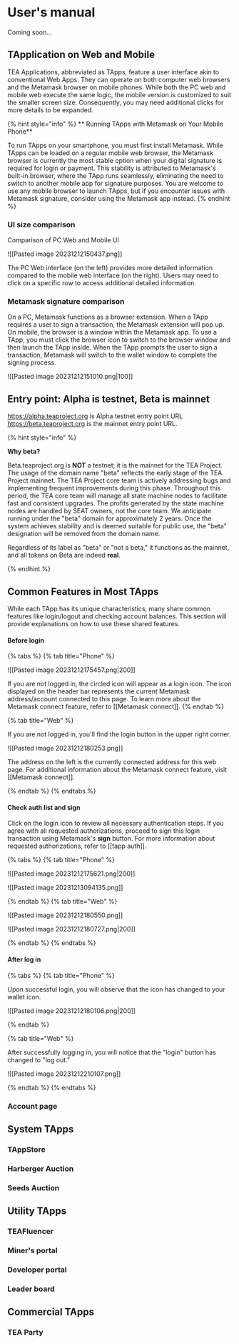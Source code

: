 # User's manual

Coming soon...

## TApplication on Web and Mobile

  
TEA Applications, abbreviated as TApps, feature a user interface akin to conventional Web Apps. They can operate on both computer web browsers and the Metamask browser on mobile phones. While both the PC web and mobile web execute the same logic, the mobile version is customized to suit the smaller screen size. Consequently, you may need additional clicks for more details to be expanded.

{% hint style="info" %}
** Running TApps with Metamask on Your Mobile Phone**

To run TApps on your smartphone, you must first install Metamask. While TApps can be loaded on a regular mobile web browser, the Metamask browser is currently the most stable option when your digital signature is required for login or payment. This stability is attributed to Metamask's built-in browser, where the TApp runs seamlessly, eliminating the need to switch to another mobile app for signature purposes. You are welcome to use any mobile browser to launch TApps, but if you encounter issues with Metamask signature, consider using the Metamask app instead.
{% endhint %}

### UI size comparison

Comparison of PC Web and Mobile UI

![[Pasted image 20231212150437.png]]

The PC Web interface (on the left) provides more detailed information compared to the mobile web interface (on the right). Users may need to click on a specific row to access additional detailed information.

### Metamask signature comparison

On a PC, Metamask functions as a browser extension. When a TApp requires a user to sign a transaction, the Metamask extension will pop up. On mobile, the browser is a window within the Metamask app. To use a TApp, you must click the browser icon to switch to the browser window and then launch the TApp inside. When the TApp prompts the user to sign a transaction, Metamask will switch to the wallet window to complete the signing process.

![[Pasted image 20231212151010.png|100]]

## Entry point: Alpha is testnet, Beta is mainnet

https://alpha.teaproject.org is Alpha testnet entry point URL
https://beta.teaproject.org is the mainnet entry point URL.

{% hint style="info" %}

**Why beta?**

Beta.teaproject.org is **NOT** a testnet; it is the mainnet for the TEA Project. The usage of the domain name "beta" reflects the early stage of the TEA Project mainnet. The TEA Project core team is actively addressing bugs and implementing frequent improvements during this phase. Throughout this period, the TEA core team will manage all state machine nodes to facilitate fast and consistent upgrades. The profits generated by the state machine nodes are handled by SEAT owners, not the core team. We anticipate running under the "beta" domain for approximately 2 years. Once the system achieves stability and is deemed suitable for public use, the "beta" designation will be removed from the domain name.

Regardless of its label as "beta" or "not a beta," it functions as the mainnet, and all tokens on Beta are indeed **real**.

{% endhint %}


## Common Features in Most TApps

While each TApp has its unique characteristics, many share common features like login/logout and checking account balances. This section will provide explanations on how to use these shared features.

#### Before login
{% tabs %}
{% tab title="Phone" %}

![[Pasted image 20231212175457.png|200]]

If you are not logged in, the circled icon will appear as a login icon. The icon displayed on the header bar represents the current Metamask address/account connected to this page. To learn more about the Metamask connect feature, refer to [[Metamask connect]].
{% endtab %}

{% tab title="Web" %} 

If you are not logged in, you'll find the login button in the upper right corner.

![[Pasted image 20231212180253.png]]

The address on the left is the currently connected address for this web page. For additional information about the Metamask connect feature, visit [[Metamask connect]].

{% endtab %}
{% endtabs %}
#### Check auth list and sign
Click on the login icon to review all necessary authentication steps. If you agree with all requested authorizations, proceed to sign this login transaction using Metamask's **sign** button. For more information about requested authorizations, refer to [[tapp auth]].

{% tabs %}
{% tab title="Phone" %}

![[Pasted image 20231212175621.png|200]]

![[Pasted image 20231213094135.png]]

{% endtab %}
{% tab title="Web" %} 

![[Pasted image 20231212180550.png]]

![[Pasted image 20231212180727.png|200]]

{% endtab %}
{% endtabs %}
#### After log in

{% tabs %}
{% tab title="Phone" %}

Upon successful login, you will observe that the icon has changed to your wallet icon.

![[Pasted image 20231212180106.png|200]]

{% endtab %}

{% tab title="Web" %} 

After successfully logging in, you will notice that the "login" button has changed to "log out."

![[Pasted image 20231212210107.png]]

{% endtab %}
{% endtabs %}

### Account page


## System TApps
### TAppStore
### Harberger Auction

### Seeds Auction
## Utility TApps
### TEAFluencer
### Miner's portal

### Developer portal

### Leader board

## Commercial TApps

### TEA Party

